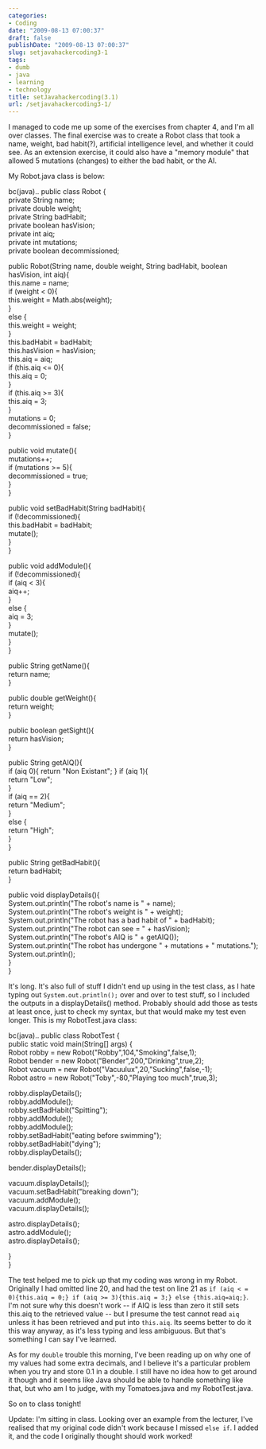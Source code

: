 ```yaml
---
categories:
- Coding
date: "2009-08-13 07:00:37"
draft: false
publishDate: "2009-08-13 07:00:37"
slug: setjavahackercoding3-1
tags:
- dumb
- java
- learning
- technology
title: setJavahackercoding(3.1)
url: /setjavahackercoding3-1/
---
```

I managed to code me up some of the exercises from chapter 4, and I'm
all over classes. The final exercise was to create a Robot class that
took a name, weight, bad habit(?), artificial intelligence level, and
whether it could see. As an extension exercise, it could also have a
"memory module" that allowed 5 mutations (changes) to either the bad
habit, or the AI.

My Robot.java class is below:

bc(java).. public class Robot {\
private String name;\
private double weight;\
private String badHabit;\
private boolean hasVision;\
private int aiq;\
private int mutations;\
private boolean decommissioned;

public Robot(String name, double weight, String badHabit, boolean
hasVision, int aiq){\
this.name = name;\
if (weight &lt; 0){\
this.weight = Math.abs(weight);\
}\
else {\
this.weight = weight;\
}\
this.badHabit = badHabit;\
this.hasVision = hasVision;\
this.aiq = aiq;\
if (this.aiq &lt;= 0){\
this.aiq = 0;\
}\
if (this.aiq &gt;= 3){\
this.aiq = 3;\
}\
mutations = 0;\
decommissioned = false;\
}

public void mutate(){\
mutations++;\
if (mutations &gt;= 5){\
decommissioned = true;\
}\
}

public void setBadHabit(String badHabit){\
if (!decommissioned){\
this.badHabit = badHabit;\
mutate();\
}\
}

public void addModule(){\
if (!decommissioned){\
if (aiq &lt; 3){\
aiq++;\
}\
else {\
aiq = 3;\
}\
mutate();\
}\
}

public String getName(){\
return name;\
}

public double getWeight(){\
return weight;\
}

public boolean getSight(){\
return hasVision;\
}

public String getAIQ(){\
if (aiq 0){ return "Non Existant"; } if (aiq 1){\
return "Low";\
}\
if (aiq == 2){\
return "Medium";\
}\
else {\
return "High";\
}\
}

public String getBadHabit(){\
return badHabit;\
}

public void displayDetails(){\
System.out.println("The robot's name is " + name);\
System.out.println("The robot's weight is " + weight);\
System.out.println("The robot has a bad habit of " + badHabit);\
System.out.println("The robot can see = " + hasVision);\
System.out.println("The robot's AIQ is " + getAIQ());\
System.out.println("The robot has undergone " + mutations + "
mutations.");\
System.out.println();\
}\
}

It's long. It's also full of stuff I didn't end up using in the test
class, as I hate typing out `System.out.println();` over and over to
test stuff, so I included the outputs in a displayDetails() method.
Probably should add those as tests at least once, just to check my
syntax, but that would make my test even longer. This is my
RobotTest.java class:

bc(java).. public class RobotTest {\
public static void main(String\[\] args) {\
Robot robby = new Robot("Robby",104,"Smoking",false,1);\
Robot bender = new Robot("Bender",200,"Drinking",true,2);\
Robot vacuum = new Robot("Vacuulux",20,"Sucking",false,-1);\
Robot astro = new Robot("Toby",-80,"Playing too much",true,3);

robby.displayDetails();\
robby.addModule();\
robby.setBadHabit("Spitting");\
robby.addModule();\
robby.addModule();\
robby.setBadHabit("eating before swimming");\
robby.setBadHabit("dying");\
robby.displayDetails();

bender.displayDetails();

vacuum.displayDetails();\
vacuum.setBadHabit("breaking down");\
vacuum.addModule();\
vacuum.displayDetails();

astro.displayDetails();\
astro.addModule();\
astro.displayDetails();

}\
}

The test helped me to pick up that my coding was wrong in my Robot.
Originally I had omitted line 20, and had the test on line 21 as
`if (aiq < = 0){this.aiq = 0;} if (aiq >= 3){this.aiq = 3;} else {this.aiq=aiq;}`.
I'm not sure why this doesn't work -- if AIQ is less than zero it still
sets this.aiq to the retrieved value -- but I presume the test cannot
read `aiq` unless it has been retrieved and put into `this.aiq`. Its
seems better to do it this way anyway, as it's less typing and less
ambiguous. But that's something I can say I've learned.

As for my `double` trouble this morning, I've been reading up on why one
of my values had some extra decimals, and I believe it's a particular
problem when you try and store 0.1 in a double. I still have no idea how
to get around it though and it seems like Java should be able to handle
something like that, but who am I to judge, with my Tomatoes.java and my
RobotTest.java.

So on to class tonight!

Update: I'm sitting in class. Looking over an example from the lecturer,
I've realised that my original code didn't work because I missed
`else if`. I added it, and the code I originally thought should work
worked!